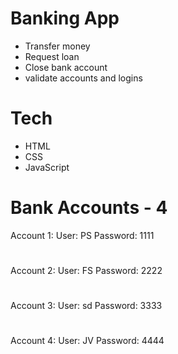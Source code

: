 # Banking App
- Transfer money
- Request loan
- Close bank account
- validate accounts and logins

# Tech
* HTML
* CSS
* JavaScript

# Bank Accounts - 4
  Account 1:
    User: PS
    Password: 1111
#
  Account 2:
    User: FS
    Password: 2222
#
  Account 3:
    User: sd
    Password: 3333
#
  Account 4:
    User: JV
    Password: 4444



  
